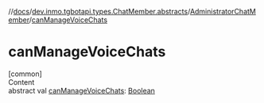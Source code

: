 //[docs](../../../index.md)/[dev.inmo.tgbotapi.types.ChatMember.abstracts](../index.md)/[AdministratorChatMember](index.md)/[canManageVoiceChats](can-manage-voice-chats.md)



# canManageVoiceChats  
[common]  
Content  
abstract val [canManageVoiceChats](can-manage-voice-chats.md): [Boolean](https://kotlinlang.org/api/latest/jvm/stdlib/kotlin/-boolean/index.html)  



